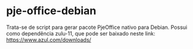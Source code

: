 # pje-office-debian
Trata-se de script para gerar pacote PjeOffice nativo para Debian. Possui como dependência zulu-11, que pode ser baixado neste link: https://www.azul.com/downloads/
